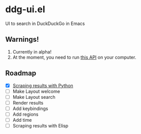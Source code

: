 # ddg-ui.el

UI to search in DuckDuckGo in Emacs

## Warnings!

1. Currently in alpha!
2. At the moment, you need to run [this API](https://github.com/tanrax/simple-api-duckduckgo) on your computer.

## Roadmap

- [x] [Scraping results with Python](https://github.com/tanrax/simple-api-duckduckgo)
- [ ] Make Layout welcome
- [ ] Make Layout search
- [ ] Render results
- [ ] Add keybindings
- [ ] Add regions
- [ ] Add time
- [ ] Scraping results with Elisp
